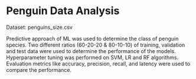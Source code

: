 # Penguin Data Analysis

Dataset: penguins_size.csv 

Predictive approach of ML was used to determine the class of penguin species. Two different ratios (60-20-20 & 80-10-10) of training, validation and test data were used to determine the performance of the models. Hyperparameter tuning was performed on SVM, LR and RF algorithms. Evaluation metrics like accuracy, precision, recall, and latency were used to compare the performance.
